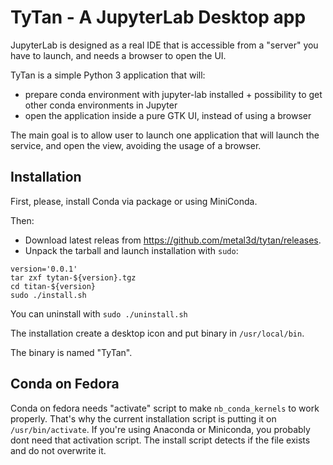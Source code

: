 # TyTan - A JupyterLab Desktop app

JupyterLab is designed as a real IDE that is accessible from a "server" you have to launch, and needs a browser to open the UI.

TyTan is a simple Python 3 application that will:

- prepare conda environment with jupyter-lab installed + possibility to get other conda environments in Jupyter
- open the application inside a pure GTK UI, instead of using a browser

The main goal is to allow user to launch one application that will launch the service, and open the view, avoiding the usage of a browser.


## Installation

First, please, install Conda via package or using MiniConda.

Then:

- Download latest releas from https://github.com/metal3d/tytan/releases.
- Unpack the tarball and launch installation with `sudo`:

```
version='0.0.1'
tar zxf tytan-${version}.tgz
cd titan-${version}
sudo ./install.sh
```

You can uninstall with `sudo ./uninstall.sh`

The installation create a desktop icon and put binary in `/usr/local/bin`.

The binary is named "TyTan".

## Conda on Fedora

Conda on fedora needs "activate" script to make `nb_conda_kernels` to work properly. That's why the current installation script is putting it on `/usr/bin/activate`. If you're using Anaconda or Miniconda, you probably dont need that activation script. The install script detects if the file exists and do not overwrite it.
